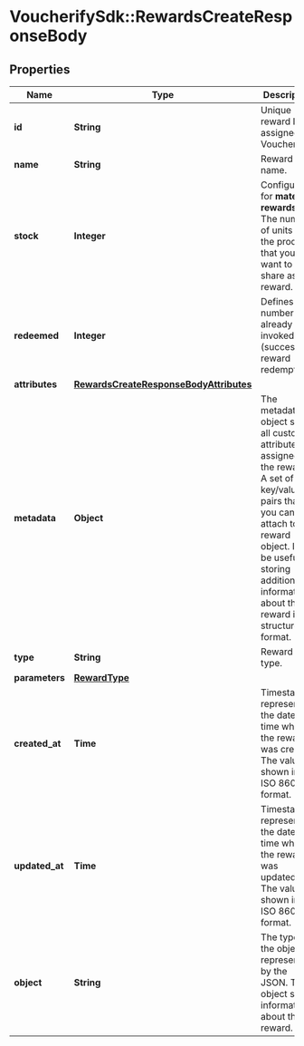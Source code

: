 # VoucherifySdk::RewardsCreateResponseBody

## Properties

| Name | Type | Description | Notes |
| ---- | ---- | ----------- | ----- |
| **id** | **String** | Unique reward ID, assigned by Voucherify. | [optional] |
| **name** | **String** | Reward name. | [optional] |
| **stock** | **Integer** | Configurable for **material rewards**. The number of units of the product that you want to share as reward. | [optional] |
| **redeemed** | **Integer** | Defines the number of already invoked (successful) reward redemptions.  | [optional] |
| **attributes** | [**RewardsCreateResponseBodyAttributes**](RewardsCreateResponseBodyAttributes.md) |  | [optional] |
| **metadata** | **Object** | The metadata object stores all custom attributes assigned to the reward. A set of key/value pairs that you can attach to a reward object. It can be useful for storing additional information about the reward in a structured format. | [optional] |
| **type** | **String** | Reward type. | [optional] |
| **parameters** | [**RewardType**](RewardType.md) |  | [optional] |
| **created_at** | **Time** | Timestamp representing the date and time when the reward was created. The value is shown in the ISO 8601 format. | [optional] |
| **updated_at** | **Time** | Timestamp representing the date and time when the reward was updated. The value is shown in the ISO 8601 format. | [optional] |
| **object** | **String** | The type of the object represented by the JSON. This object stores information about the reward. | [default to &#39;reward&#39;] |


